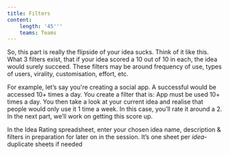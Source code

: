 ```yaml
---
title: Filters
content:
    length: '45'''
    teams: Teams
---
```


So, this part is really the flipside of your idea sucks. Think of it like this. What 3 filters exist, that if your idea scored a 10 out of 10 in each, the idea would surely succeed. These filters may be around frequency of use, types of users, virality, customisation, effort, etc.

For example, let’s say you're creating a social app. A successful would be accessed 10+ times a day. You create a filter that is: App must be used 10+ times a day. You then take a look at your current idea and realise that people would only use it 1 time a week. In this case, you’ll rate it around a 2. In the next part, we’ll work on getting this score up.

In the  Idea Rating spreadsheet, enter your chosen idea name, description & filters in preparation for later on in the session. It’s one sheet per _idea_- duplicate sheets if needed